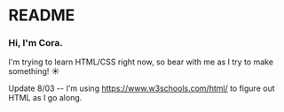 # README

### Hi, I'm Cora. 
I'm trying to learn HTML/CSS right now, so bear with me as I try to make something! ☀️

Update 8/03 -- I'm using https://www.w3schools.com/html/ to figure out HTML as I go along.

